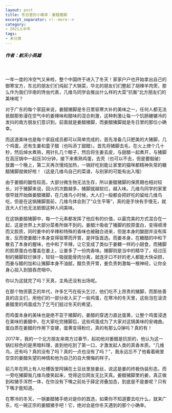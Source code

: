 ```yaml
---
layout: post
title: 冬日里的小确幸：姜醋猪脚
excerpt_separator: <!--more-->
category: 
- 2021上半年
tags:
- 未分类
---
```


##### 作者：航天小英雄

<br>

一年一度的冷空气又来啦，整个中国终于进入了冬天！家家户户也开始拿出自己的御寒宝方，东北的朋友们们炖起了大锅菜，华北的朋友们们整起了胡辣羊肉煲，那么作为我们华南的馋虫代表，几维鸟同学会推出什么样的大菜“抗衡”北方朋友们的美味呢？

对于广东的每个家庭来说，姜醋猪脚是冬日里驱寒大补的美味之一，任何人都无法抵御那弥漫在空气中的姜辣味和醋味的混合刺激，这种刺激让每一个饥肠辘辘冷的发抖的南方朋友们意识到，前面就是姜醋猪脚，而姜醋猪脚就是冬日里的那位小确幸。

而这道美味也是每个家庭成员都可以简单完成的，首先准备几只肥美的大猪脚，几个鸡蛋，还有生姜和童子醋（也叫添丁甜醋）。首先将猪脚去毛，在火上燎个几十秒，然后焯水煮熟，用针扎几个眼子，然后将生姜去皮，与甜醋一起煮开，与猪脚在高压锅中一起压30分钟，接下来煮熟鸡蛋，去壳（也可以不去，但是要敲破）放置一个晚上，第二天再次慢炖加热，一锅好吃到能让家里的猫咪都精神失常的糖醋猪脚就做好啦！（这是几维鸟自己的菜谱，与别家的可能有出入哦）

由于姜醋的酸性较高，大部分微生物无法生存，所以姜醋猪脚的保质期也相对较长，对于猪脚来说，回火的次数越多，猪脚就越软烂，越入味。几维鸟同学的家里很早就开始做姜醋猪脚，在几维鸟小时候，大人们一般都会把好吃的留给几维鸟吃，但是在这锅猪脚面前，几维鸟体会到了“众生平等”，真的是手快有手慢无，就连大人们也无法抵御这种人间美味。

在这锅姜醋猪脚中，每一个元素都发挥了他应有的价值，以最完美的方式混合在一起，这是世界上大部分菜肴所做不到的。姜醋汁吸收了猪脚的胶原蛋白，变得顺滑而又胶质，同时姜中的辛辣和特殊的香味也被融合进来，但是本身的酸甜并没有挥发，反而使姜醋汁本身变得驱寒而开胃，是拌饭首选。而姜本身，在糖醋的中和下散去了本身的腥味，也中和了辛辣，让它变成了类似于姜糖一样的小甜食，而猪脚的胶原蛋白也覆盖在姜上，让姜多了一份肉香味。猪脚则是当中的精华了，经过压制的猪脚软烂弹牙，轻轻一吸就能骨肉分离，就连牙口不好的老人都能大快朵颐，而姜与醋的加和让猪脚本身不油腻，醋负责开胃，姜负责刺激每一根神经，让你全身心投入到狼吞虎咽中。

你以为这就完了吗？天真，主角还没有出场呢。

在那个物资匮乏的年代，许多乞丐在街头乞讨，他们吃不上昂贵的猪脚，而那些善良的店主们，用他们的一部分收入买了一些鸡蛋，在寒冷的冬天里，这些泡在滚烫姜醋里的鸡蛋成为了乞丐们挺过冬天的希望。

而鸡蛋本身的美味也是绝不亚于猪脚的，姜醋的穿透力直达蛋黄，让整个鸡蛋浸透在美味的姜醋中，在大家吃完猪脚后，这些鸡蛋成为了大家对这锅美味的安魂曲。蛋白质在姜醋的作用下变硬，蛋黄变得粉烂，真的有那么Q弹吗？真的有！

2017年，我的一个北方朋友来南方过春节，起初他对姜醋是抗拒的，他认为这一锅红棕色的是黑暗料理，直到他吃到了第一口，才激发起人类的真香本质。“几维鸟，还有吗？真的没有了吗？真的一点也没有了吗？”，我永远忘不了他看着碗里空空的姜醋失望的神情和他为自己的自大懊悔的样子。

前几年在网上有人吐槽饭堂阿姨在土豆丝里放姜丝，说这是姜的终极伪装形态，而一旁吃猪脚我几维鸟傻笑起来，觉得这位网友无比天真。姜醋猪脚里的姜，真正做到和猪手浑然一体，在你没有下嘴之前处于薛定谔叠加态，到底是不是姜呢？只有下嘴才能知道。

在寒冷的冬天，一锅姜醋猪手绝对是你的首选，如果你不知道要去吃什么，就来广东，吃一碗正宗的姜醋猪手吧！它，绝对会是你冬天遇到的那个小确幸。